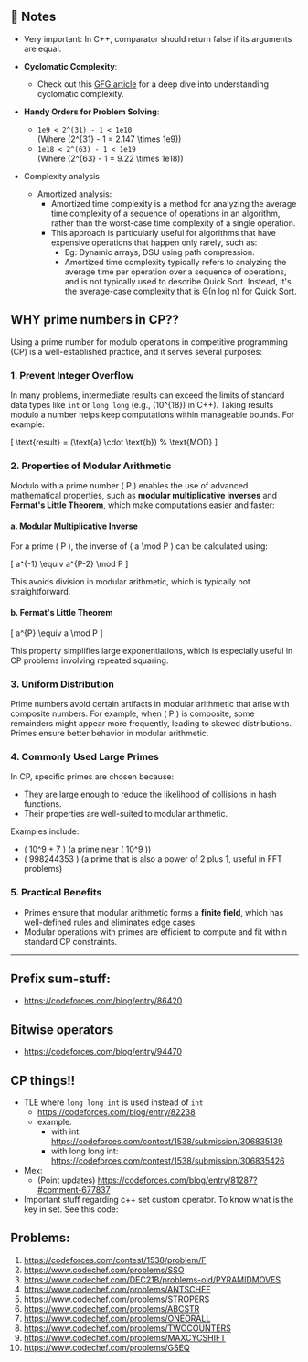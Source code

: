 
## 📝 Notes

- Very important: In C++, comparator should return false if its arguments are equal.

- **Cyclomatic Complexity**:
  - Check out this [GFG article](https://www.geeksforgeeks.org/cyclomatic-complexity/) for a deep dive into understanding cyclomatic complexity.
  
- **Handy Orders for Problem Solving**:
  - `1e9 < 2^(31) - 1 < 1e10`  
    (Where \(2^{31} - 1 = 2.147 \times 1e9\))
  - `1e18 < 2^(63) - 1 < 1e19`  
    (Where \(2^{63} - 1 = 9.22 \times 1e18\))

- Complexity analysis
  - Amortized analysis:
    - Amortized time complexity is a method for analyzing the average time complexity of a sequence of operations in an algorithm, rather than the worst-case time complexity of a single operation.
    - This approach is particularly useful for algorithms that have expensive operations that happen only rarely, such as:
      - Eg: Dynamic arrays, DSU using path compression. 
      - Amortized time complexity typically refers to analyzing the average time per operation over a sequence of operations, and is not typically used to describe Quick Sort. Instead, it's the average-case complexity that is Θ(n log n) for Quick Sort.


## WHY prime numbers in CP??

Using a prime number for modulo operations in competitive programming (CP) is a well-established practice, and it serves several purposes:

### **1. Prevent Integer Overflow**
In many problems, intermediate results can exceed the limits of standard data types like `int` or `long long` (e.g., \(10^{18}\) in C++). Taking results modulo a number helps keep computations within manageable bounds. For example:

\[
\text{result} = (\text{a} \cdot \text{b}) \% \text{MOD}
\]


### **2. Properties of Modular Arithmetic**
Modulo with a prime number \( P \) enables the use of advanced mathematical properties, such as **modular multiplicative inverses** and **Fermat's Little Theorem**, which make computations easier and faster:

#### **a. Modular Multiplicative Inverse**
For a prime \( P \), the inverse of \( a \mod P \) can be calculated using:

\[
a^{-1} \equiv a^{P-2} \mod P
\]

This avoids division in modular arithmetic, which is typically not straightforward.

#### **b. Fermat's Little Theorem**
\[
a^{P} \equiv a \mod P
\]

This property simplifies large exponentiations, which is especially useful in CP problems involving repeated squaring.


### **3. Uniform Distribution**
Prime numbers avoid certain artifacts in modular arithmetic that arise with composite numbers. For example, when \( P \) is composite, some remainders might appear more frequently, leading to skewed distributions. Primes ensure better behavior in modular arithmetic.

### **4. Commonly Used Large Primes**
In CP, specific primes are chosen because:
- They are large enough to reduce the likelihood of collisions in hash functions.
- Their properties are well-suited to modular arithmetic.

Examples include:
- \( 10^9 + 7 \) (a prime near \( 10^9 \))
- \( 998244353 \) (a prime that is also a power of 2 plus 1, useful in FFT problems)

### **5. Practical Benefits**
- Primes ensure that modular arithmetic forms a **finite field**, which has well-defined rules and eliminates edge cases.
- Modular operations with primes are efficient to compute and fit within standard CP constraints.
-------

## Prefix sum-stuff:
- https://codeforces.com/blog/entry/86420


## Bitwise operators
- https://codeforces.com/blog/entry/94470


## CP things!!
- TLE where ```long long int``` is used instead of ```int```
  - https://codeforces.com/blog/entry/82238
  - example:
      - with int: https://codeforces.com/contest/1538/submission/306835139
      - with long long int: https://codeforces.com/contest/1538/submission/306835426
- Mex:
  - (Point updates) https://codeforces.com/blog/entry/81287?#comment-677837
- Important stuff regarding c++ set custom operator. To know what is the key in set. See this code:

## Problems:
1) https://codeforces.com/contest/1538/problem/F
2) https://www.codechef.com/problems/SSO
3) https://www.codechef.com/DEC21B/problems-old/PYRAMIDMOVES
4) https://www.codechef.com/problems/ANTSCHEF
5) https://www.codechef.com/problems/STROPERS
6) https://www.codechef.com/problems/ABCSTR
7) https://www.codechef.com/problems/ONEORALL
8) https://www.codechef.com/problems/TWOCOUNTERS
9) https://www.codechef.com/problems/MAXCYCSHIFT
10) https://www.codechef.com/problems/GSEQ